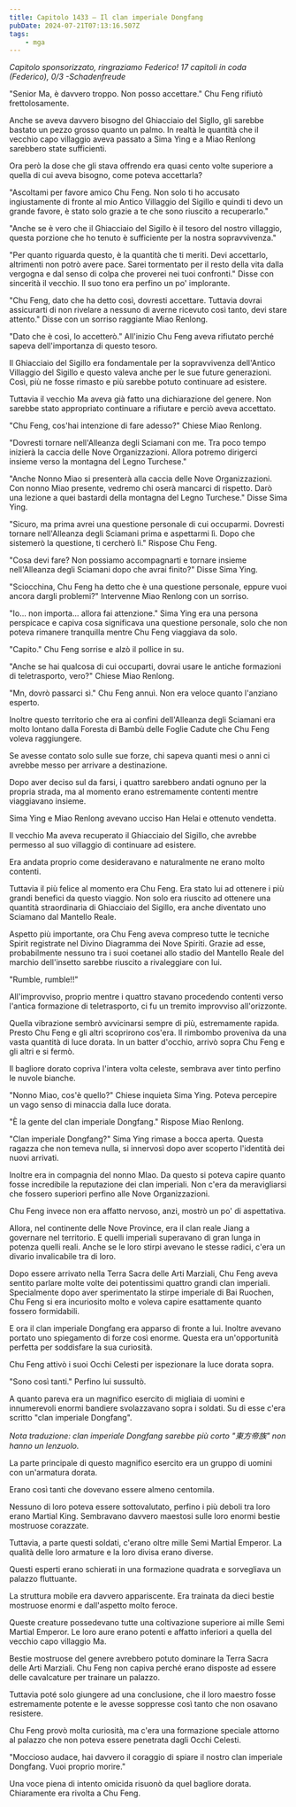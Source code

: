 ```yaml
---
title: Capitolo 1433 – Il clan imperiale Dongfang
pubDate: 2024-07-21T07:13:16.507Z
tags:
    - mga
---
```



<em>Capitolo sponsorizzato, ringraziamo Federico!
17 capitoli in coda (Federico), 0/3
-Schadenfreude</em>


"Senior Ma, è davvero troppo. Non posso accettare." Chu Feng rifiutò frettolosamente.


Anche se aveva davvero bisogno del Ghiacciaio del Sigllo, gli sarebbe bastato un pezzo grosso quanto un palmo. In realtà le quantità che il vecchio capo villaggio aveva passato a Sima Ying e a Miao Renlong sarebbero state sufficienti.


Ora però la dose che gli stava offrendo era quasi cento volte superiore a quella di cui aveva bisogno, come poteva accettarla?


"Ascoltami per favore amico Chu Feng. Non solo ti ho accusato ingiustamente di fronte al mio Antico Villaggio del Sigillo e quindi ti devo un grande favore, è stato solo grazie a te che sono riuscito a recuperarlo."


"Anche se è vero che il Ghiacciaio del Sigillo è il tesoro del nostro villaggio, questa porzione che ho tenuto è sufficiente per la nostra sopravvivenza."


"Per quanto riguarda questo, è la quantità che ti meriti. Devi accettarlo, altrimenti non potrò avere pace. Sarei tormentato per il resto della vita dalla vergogna e dal senso di colpa che proverei nei tuoi confronti." Disse con sincerità il vecchio. Il suo tono era perfino un po' implorante.


"Chu Feng, dato che ha detto così, dovresti accettare. Tuttavia dovrai assicurarti di non rivelare a nessuno di averne ricevuto così tanto, devi stare attento." Disse con un sorriso raggiante Miao Renlong.


"Dato che è così, lo accetterò." All'inizio Chu Feng aveva rifiutato perché sapeva dell'importanza di questo tesoro.


Il Ghiacciaio del Sigillo era fondamentale per la sopravvivenza dell'Antico Villaggio del Sigillo e questo valeva anche per le sue future generazioni. Così, più ne fosse rimasto e più sarebbe potuto continuare ad esistere.


Tuttavia il vecchio Ma aveva già fatto una dichiarazione del genere. Non sarebbe stato appropriato continuare a rifiutare e perciò aveva accettato.


"Chu Feng, cos'hai intenzione di fare adesso?" Chiese Miao Renlong.


"Dovresti tornare nell'Alleanza degli Sciamani con me. Tra poco tempo inizierà la caccia delle Nove Organizzazioni. Allora potremo dirigerci insieme verso la montagna del Legno Turchese."


"Anche Nonno Miao si presenterà alla caccia delle Nove Organizzazioni. Con nonno Miao presente, vedremo chi oserà mancarci di rispetto. Darò una lezione a quei bastardi della montagna del Legno Turchese." Disse Sima Ying.


"Sicuro, ma prima avrei una questione personale di cui occuparmi. Dovresti tornare nell'Alleanza degli Sciamani prima e aspettarmi lì. Dopo che sistemerò la questione, ti cercherò lì." Rispose Chu Feng.


"Cosa devi fare? Non possiamo accompagnarti e tornare insieme nell'Alleanza degli Sciamani dopo che avrai finito?" Disse Sima Ying.


"Sciocchina, Chu Feng ha detto che è una questione personale, eppure vuoi ancora dargli problemi?" Intervenne Miao Renlong con un sorriso.


"Io... non importa... allora fai attenzione." Sima Ying era una persona perspicace e capiva cosa significava una questione personale, solo che non poteva rimanere tranquilla mentre Chu Feng viaggiava da solo.


"Capito." Chu Feng sorrise e alzò il pollice in su.


"Anche se hai qualcosa di cui occuparti, dovrai usare le antiche formazioni di teletrasporto, vero?" Chiese Miao Renlong.


"Mn, dovrò passarci sì." Chu Feng annuì. Non era veloce quanto l'anziano esperto.


Inoltre questo territorio che era ai confini dell'Alleanza degli Sciamani era molto lontano dalla Foresta di Bambù delle Foglie Cadute che Chu Feng voleva raggiungere.


Se avesse contato solo sulle sue forze, chi sapeva quanti mesi o anni ci avrebbe messo per arrivare a destinazione.


Dopo aver deciso sul da farsi, i quattro sarebbero andati ognuno per la propria strada, ma al momento erano estremamente contenti mentre viaggiavano insieme.


Sima Ying e Miao Renlong avevano ucciso Han Helai e ottenuto vendetta.


Il vecchio Ma aveva recuperato il Ghiacciaio del Sigillo, che avrebbe permesso al suo villaggio di continuare ad esistere.


Era andata proprio come desideravano e naturalmente ne erano molto contenti.


Tuttavia il più felice al momento era Chu Feng. Era stato lui ad ottenere i più grandi benefici da questo viaggio. Non solo era riuscito ad ottenere una quantità straordinaria di Ghiacciaio del Sigillo, era anche diventato uno Sciamano dal Mantello Reale.


Aspetto più importante, ora Chu Feng aveva compreso tutte le tecniche Spirit registrate nel Divino Diagramma dei Nove Spiriti. Grazie ad esse, probabilmente nessuno tra i suoi coetanei allo stadio del Mantello Reale del marchio dell'insetto sarebbe riuscito a rivaleggiare con lui.


"Rumble, rumble!!"


All'improvviso, proprio mentre i quattro stavano procedendo contenti verso l'antica formazione di teletrasporto, ci fu un tremito improvviso all'orizzonte.


Quella vibrazione sembrò avvicinarsi sempre di più, estremamente rapida. Presto Chu Feng e gli altri scoprirono cos'era. Il rimbombo proveniva da una vasta quantità di luce dorata. In un batter d'occhio, arrivò sopra Chu Feng e gli altri e si fermò.


Il bagliore dorato copriva l'intera volta celeste, sembrava aver tinto perfino le nuvole bianche.


"Nonno Miao, cos'è quello?" Chiese inquieta Sima Ying. Poteva percepire un vago senso di minaccia dalla luce dorata.


"È la gente del clan imperiale Dongfang." Rispose Miao Renlong.


"Clan imperiale Dongfang?" Sima Ying rimase a bocca aperta. Questa ragazza che non temeva nulla, si innervosì dopo aver scoperto l'identità dei nuovi arrivati.


Inoltre era in compagnia del nonno MIao. Da questo si poteva capire quanto fosse incredibile la reputazione dei clan imperiali. Non c'era da meravigliarsi che fossero superiori perfino alle Nove Organizzazioni.


Chu Feng invece non era affatto nervoso, anzi, mostrò un po' di aspettativa.


Allora, nel continente delle Nove Province, era il clan reale Jiang a governare nel territorio. E quelli imperiali superavano di gran lunga in potenza quelli reali. Anche se le loro stirpi avevano le stesse radici, c'era un divario invalicabile tra di loro.


Dopo essere arrivato nella Terra Sacra delle Arti Marziali, Chu Feng aveva sentito parlare molte volte dei potentissimi quattro grandi clan imperiali. Specialmente dopo aver sperimentato la stirpe imperiale di Bai Ruochen, Chu Feng si era incuriosito molto e voleva capire esattamente quanto fossero formidabili.


E ora il clan imperiale Dongfang era apparso di fronte a lui. Inoltre avevano portato uno spiegamento di forze così enorme. Questa era un'opportunità perfetta per soddisfare la sua curiosità.


Chu Feng attivò i suoi Occhi Celesti per ispezionare la luce dorata sopra.


"Sono così tanti." Perfino lui sussultò.


A quanto pareva era un magnifico esercito di migliaia di uomini e innumerevoli enormi bandiere svolazzavano sopra i soldati. Su di esse c'era scritto "clan imperiale Dongfang".


<em>Nota traduzione: clan imperiale Dongfang sarebbe più corto "東方帝族" non hanno un lenzuolo.</em>


La parte principale di questo magnifico esercito era un gruppo di uomini con un'armatura dorata.


Erano così tanti che dovevano essere almeno centomila.


Nessuno di loro poteva essere sottovalutato, perfino i più deboli tra loro erano Martial King. Sembravano davvero maestosi sulle loro enormi bestie mostruose corazzate.


Tuttavia, a parte questi soldati, c'erano oltre mille Semi Martial Emperor. La qualità delle loro armature e la loro divisa erano diverse.


Questi esperti erano schierati in una formazione quadrata e sorvegliava un palazzo fluttuante.


La struttura mobile era davvero appariscente. Era trainata da dieci bestie mostruose enormi e dall'aspetto molto feroce.


Queste creature possedevano tutte una coltivazione superiore ai mille Semi Martial Emperor. Le loro aure erano potenti e affatto inferiori a quella del vecchio capo villaggio Ma.


Bestie mostruose del genere avrebbero potuto dominare la Terra Sacra delle Arti Marziali. Chu Feng non capiva perché erano disposte ad essere delle cavalcature per trainare un palazzo.


Tuttavia poté solo giungere ad una conclusione, che il loro maestro fosse estremamente potente e le avesse soppresse così tanto che non osavano resistere.


Chu Feng provò molta curiosità, ma c'era una formazione speciale attorno al palazzo che non poteva essere penetrata dagli Occhi Celesti.


"Moccioso audace, hai davvero il coraggio di spiare il nostro clan imperiale Dongfang. Vuoi proprio morire."


Una voce piena di intento omicida risuonò da quel bagliore dorata. Chiaramente era rivolta a Chu Feng.
                                


                                



